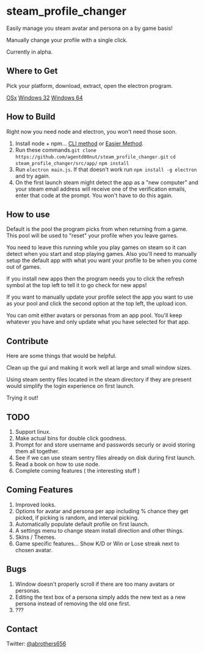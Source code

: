 # steam_profile_changer

Easily manage you steam avatar and persona on a by game basis!

Manually change your profile with a single click.

Currently in alpha.

## Where to Get

Pick your platform, download, extract, open the electron program.

[OSx](https://my.cloudme.com/agentd00nut/steam_profile_changer-darwin-x64.tar)
[Windows 32](https://my.cloudme.com/agentd00nut/steam_profile_changer-win32-ia32.tar)
[Windows 64](https://my.cloudme.com/agentd00nut/steam_profile_changer-win32-x64.tar)

## How to Build

Right now you need node and electron, you won't need those soon.

1. Install node + npm... [CLI method](https://nodejs.org/en/download/package-manager/) or [Easier Method](https://nodejs.org/en/download/).
2. Run these commands.`git clone https://github.com/agentd00nut/steam_profile_changer.git` `cd steam_profile_changer/src/app/` `npm install`
3. Run `electron main.js`.  If that doesn't work run `npm install -g electron` and try again.
4. On the first launch steam might detect the app as a "new computer" and your steam email address will receive one of the verification emails, enter that code at the prompt. You won't have to do this again.


## How to use

Default is the pool the program picks from when returning from a game.  This pool will be used to "reset" your profile when you leave games.

You need to leave this running while you play games on steam so it can detect when you start and stop playing games.
Also you'll need to manually setup the default app with what you want your profile to be when you come out of games.

If you install new apps then the program needs you to click the refresh symbol at the top left to tell it to go check for new apps!

If you want to manually update your profile select the app you want to use as your pool and click the second option at the top left, the upload icon.

You can omit either avatars or personas from an app pool.  You'll keep whatever you have and only update what you have selected for that app.

## Contribute
Here are some things that would be helpful.

Clean up the gui and making it work well at large and small window sizes.

Using steam sentry files located in the steam directory if they are present would simplify the login experience on first launch.

Trying it out!

## TODO 
1. Support linux.  
2. Make actual bins for double click goodness.
3. Prompt for and store username and passwords securly or avoid storing them all together.
4. See if we can use steam sentry files already on disk during first launch.
5. Read a book on how to use node.
6. Complete coming features ( the interesting stuff )

## Coming Features
1. Improved looks.
2. Options for avatar and persona per app including % chance they get picked, if picking is random, and interval picking.
3. Automatically populate default profile on first launch.
4. A settings menu to change steam install direction and other things.
5. Skins / Themes.
6. Game specific features... Show K/D or Win or Lose streak next to chosen avatar.

## Bugs
1. Window doesn't properly scroll if there are too many avatars or personas.
2. Editing the text box of a persona simply adds the new text as a new persona instead of removing the old one first.
3. ???

## Contact
Twitter: [@abrothers656](https://twitter.com/abrothers656)
